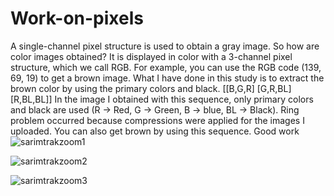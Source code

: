 # Work-on-pixels
A single-channel pixel structure is used to obtain a gray image. So how are color images obtained? It is displayed in color with a 3-channel pixel structure, which we call RGB. For example, you can use the RGB code (139, 69, 19) to get a brown image. What I have done in this study is to extract the brown color by using the primary colors and black.
[[B,G,R]
 [G,R,BL]
 [R,BL,BL]]
In the image I obtained with this sequence, only primary colors and black are used (R -> Red, G -> Green, B -> blue, BL -> Black). Ring problem occurred because compressions were applied for the images I uploaded. You can also get brown by using this sequence.
Good work
![sarimtrakzoom1](https://user-images.githubusercontent.com/84848844/203142890-fed5095c-e565-4130-998d-3025ef36674b.png)

![sarimtrakzoom2](https://user-images.githubusercontent.com/84848844/203143489-edb45998-4581-41be-bd93-122cfac2aa28.png)

![sarimtrakzoom3](https://user-images.githubusercontent.com/84848844/203143523-cff21582-988a-4b37-8c75-0dc94305a74d.png)
